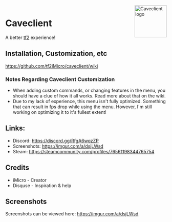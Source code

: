 
<img align="right" alt="Caveclient logo" width="100" src="https://i.imgur.com/76xMlbFl.png">

# Caveclient
A better [tf2](https://store.steampowered.com/app/440/Team_Fortress_2/) experience!

## Installation, Customization, etc
https://github.com/tf2iMicro/caveclient/wiki

### Notes Regarding Caveclient Customization
- When adding custom commands, or changing features in the menu, you should have a clue of how it all works. Read more about that on the wiki.
- Due to my lack of experience, this menu isn't fully optimized. Something that can result in fps drop while using the menu. However, I'm still working on optimizing it to it's fullest extent!

## Links:
* Discord: https://discord.gg/RfgA6wqzZP
* Screenshots: https://imgur.com/a/dsjLWsd
* Steam: https://steamcommunity.com/profiles/76561198344765754

## Credits
* iMicro - Creator
* Disquse - Inspiration & help

## Screenshots
Screenshots can be viewed here: 
https://imgur.com/a/dsjLWsd
